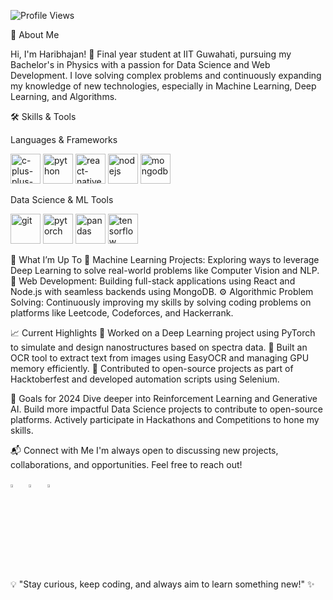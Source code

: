 
![Profile Views](https://komarev.com/ghpvc/?username=Haribhajank&color=blueviolet)

👋 About Me

Hi, I'm Haribhajan!
🚀 Final year student at IIT Guwahati, pursuing my Bachelor's in Physics with a passion for Data Science and Web Development. I love solving complex problems and continuously expanding my knowledge of new technologies, especially in Machine Learning, Deep Learning, and Algorithms.

🛠 Skills & Tools

Languages & Frameworks
<p> <img width="48" height="48" src="https://img.icons8.com/color/48/c-plus-plus-logo.png" alt="c-plus-plus-logo" title="C++"/> 
    <img width="48" height="48" src="https://img.icons8.com/color/48/python--v1.png" alt="python" title="Python"/> 
    <img width="48" height="48" src="https://img.icons8.com/color/48/react-native.png" alt="react-native" title="React.js"/> 
    <img width="48" height="48" src="https://img.icons8.com/color/48/nodejs.png" alt="nodejs" title="Node.js"/> 
    <img width="48" height="48" src="https://img.icons8.com/color/48/mongodb.png" alt="mongodb" title="MongoDB"/> 
</p>
Data Science & ML Tools
<p> <img width="48" height="48" src="https://img.icons8.com/color/48/git.png" alt="git" title="Git"/> 
    <img width="48" height="48" src="https://img.icons8.com/?size=100&id=O6SWwpPIM0GB&format=png&color=000000" alt="pytorch" title="PyTorch"/> 
    <img width="48" height="48" src="https://img.icons8.com/?size=100&id=xSkewUSqtErH&format=png&color=000000" alt="pandas" title="Pandas"/> 
    <img width="48" height="48" src="https://img.icons8.com/color/48/000000/tensorflow.png" alt="tensorflow" title="TensorFlow"/> 
</p>

🌟 What I’m Up To
🧠 Machine Learning Projects: Exploring ways to leverage Deep Learning to solve real-world problems like Computer Vision and NLP.
🔭 Web Development: Building full-stack applications using React and Node.js with seamless backends using MongoDB.
⚙️ Algorithmic Problem Solving: Continuously improving my skills by solving coding problems on platforms like Leetcode, Codeforces, and Hackerrank.

📈 Current Highlights
🎯 Worked on a Deep Learning project using PyTorch to simulate and design nanostructures based on spectra data.
📝 Built an OCR tool to extract text from images using EasyOCR and managing GPU memory efficiently.
🤖 Contributed to open-source projects as part of Hacktoberfest and developed automation scripts using Selenium.

🎯 Goals for 2024
Dive deeper into Reinforcement Learning and Generative AI.
Build more impactful Data Science projects to contribute to open-source platforms.
Actively participate in Hackathons and Competitions to hone my skills.


📬 Connect with Me
I'm always open to discussing new projects, collaborations, and opportunities. Feel free to reach out!

<p> <a href="mailto:haribhajank5@gmail.com"><img src="https://img.icons8.com/fluent/48/000000/gmail.png" width="3.5%" title="Email"/></a> &nbsp; 
    <a href="https://www.linkedin.com/in/haribhajank"><img src="https://img.icons8.com/color/48/000000/linkedin.png" width="3.5%" title="LinkedIn"/></a> &nbsp; 
    <a href="https://instagram.com/hari__1729?igshid=OTk0YzhjMDVlZA=="><img src="https://img.icons8.com/fluent/48/000000/instagram-new.png" width="3.5%" title="Instagram"/></a> &nbsp; 
</p>

💡 "Stay curious, keep coding, and always aim to learn something new!" ✨



